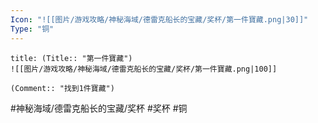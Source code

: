 ```yaml
---
Icon: "![[图片/游戏攻略/神秘海域/德雷克船长的宝藏/奖杯/第一件寶藏.png|30]]"
Type: "铜"
---
```

```ad-common-bronze-trophy
title: (Title:: "第一件寶藏")
![[图片/游戏攻略/神秘海域/德雷克船长的宝藏/奖杯/第一件寶藏.png|100]]

(Comment:: "找到1件寶藏")
```

#神秘海域/德雷克船长的宝藏/奖杯 #奖杯 #铜
